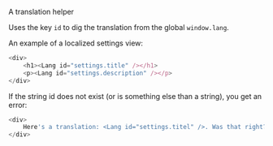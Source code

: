A translation helper

Uses the key `id` to dig the translation from the global `window.lang`.

An example of a localized settings view:

```js
<div>
	<h1><Lang id="settings.title" /></h1>
	<p><Lang id="settings.description" /></p>
</div>
```

If the string id does not exist (or is something else than a string), you get an error:

```js
<div>
	Here's a translation: <Lang id="settings.titel" />. Was that right?
</div>
```
